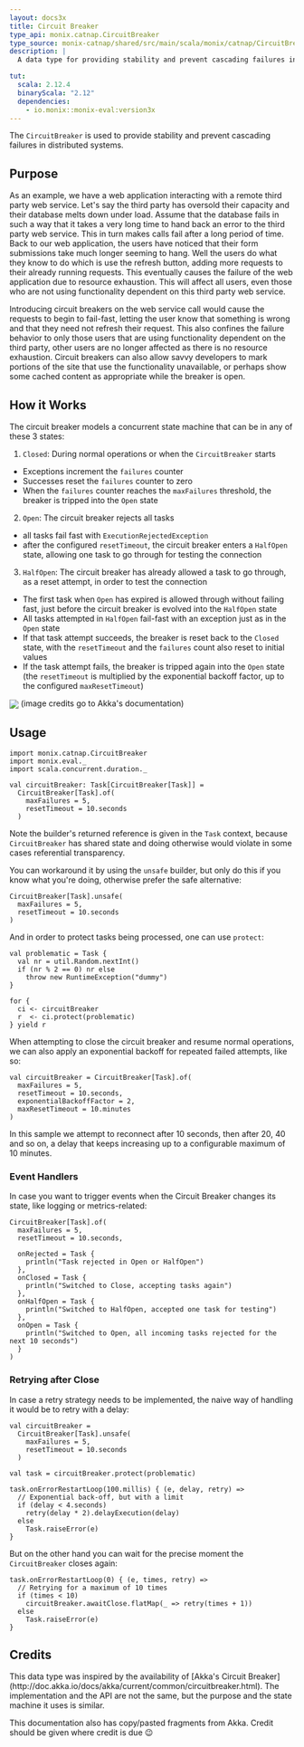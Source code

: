 ```yaml
---
layout: docs3x
title: Circuit Breaker
type_api: monix.catnap.CircuitBreaker
type_source: monix-catnap/shared/src/main/scala/monix/catnap/CircuitBreaker.scala
description: |
  A data type for providing stability and prevent cascading failures in distributed systems.

tut:
  scala: 2.12.4
  binaryScala: "2.12"
  dependencies:
    - io.monix::monix-eval:version3x
---
```


The `CircuitBreaker` is used to provide stability and prevent
cascading failures in distributed systems.

## Purpose

As an example, we have a web application interacting with a remote
third party web service. Let's say the third party has oversold their
capacity and their database melts down under load. Assume that the
database fails in such a way that it takes a very long time to hand
back an error to the third party web service. This in turn makes calls
fail after a long period of time. Back to our web application, the
users have noticed that their form submissions take much longer
seeming to hang. Well the users do what they know to do which is use
the refresh button, adding more requests to their already running
requests. This eventually causes the failure of the web application
due to resource exhaustion. This will affect all users, even those who
are not using functionality dependent on this third party web service.

Introducing circuit breakers on the web service call would cause the
requests to begin to fail-fast, letting the user know that something
is wrong and that they need not refresh their request. This also
confines the failure behavior to only those users that are using
functionality dependent on the third party, other users are no longer
affected as there is no resource exhaustion. Circuit breakers can also
allow savvy developers to mark portions of the site that use the
functionality unavailable, or perhaps show some cached content as
appropriate while the breaker is open.

## How it Works

The circuit breaker models a concurrent state machine that can be in
any of these 3 states:

1. `Closed`: During normal operations or when the `CircuitBreaker` starts
  - Exceptions increment the `failures` counter
  - Successes reset the `failures` counter to zero  
  - When the `failures` counter reaches the `maxFailures` threshold,
    the breaker is tripped into the `Open` state
2. `Open`: The circuit breaker rejects all tasks
  - all tasks fail fast with `ExecutionRejectedException`
  - after the configured `resetTimeout`, the circuit breaker enters a
    `HalfOpen` state, allowing one task to go through for testing the
    connection
3. `HalfOpen`: The circuit breaker has already allowed a task to go
   through, as a reset attempt, in order to test the connection
  - The first task when `Open` has expired is allowed through without
    failing fast, just before the circuit breaker is evolved into the
    `HalfOpen` state    
  - All tasks attempted in `HalfOpen` fail-fast with an exception just
    as in the `Open` state
  - If that task attempt succeeds, the breaker is reset back to the
    `Closed` state, with the `resetTimeout` and the `failures` count
    also reset to initial values
  - If the task attempt fails, the breaker is tripped again into the
    `Open` state (the `resetTimeout` is multiplied by the exponential
    backoff factor, up to the configured `maxResetTimeout`)

<img src="{{ site.baseurl }}public/images/circuit-breaker-states.png" align="center" style="max-width: 100%" />
(image credits go to Akka's documentation)

## Usage

```tut:silent
import monix.catnap.CircuitBreaker
import monix.eval._
import scala.concurrent.duration._

val circuitBreaker: Task[CircuitBreaker[Task]] = 
  CircuitBreaker[Task].of(
    maxFailures = 5,
    resetTimeout = 10.seconds
  )
```

Note the builder's returned reference is given in the `Task` context,
because `CircuitBreaker` has shared state and doing otherwise
would violate in some cases referential transparency.

You can workaround it by using the `unsafe` builder, but only do this
if you know what you're doing, otherwise prefer the safe alternative:

```tut:silent
CircuitBreaker[Task].unsafe(
  maxFailures = 5,
  resetTimeout = 10.seconds
)
```

And in order to protect tasks being processed, one can use `protect`:

```tut:silent
val problematic = Task {
  val nr = util.Random.nextInt()
  if (nr % 2 == 0) nr else
    throw new RuntimeException("dummy")
}

for {
  ci <- circuitBreaker
  r  <- ci.protect(problematic)
} yield r
```

When attempting to close the circuit breaker and resume normal
operations, we can also apply an exponential backoff for repeated
failed attempts, like so:

```tut:silent
val circuitBreaker = CircuitBreaker[Task].of(
  maxFailures = 5,
  resetTimeout = 10.seconds,
  exponentialBackoffFactor = 2,
  maxResetTimeout = 10.minutes
)
```

In this sample we attempt to reconnect after 10 seconds, then after
20, 40 and so on, a delay that keeps increasing up to a configurable
maximum of 10 minutes.

### Event Handlers

In case you want to trigger events when the Circuit Breaker changes
its state, like logging or metrics-related:

```tut:silent
CircuitBreaker[Task].of(
  maxFailures = 5,
  resetTimeout = 10.seconds,
  
  onRejected = Task { 
    println("Task rejected in Open or HalfOpen")
  },
  onClosed = Task {
    println("Switched to Close, accepting tasks again")
  },
  onHalfOpen = Task {
    println("Switched to HalfOpen, accepted one task for testing")
  },
  onOpen = Task {
    println("Switched to Open, all incoming tasks rejected for the next 10 seconds")
  }
)
```

### Retrying after Close

In case a retry strategy needs to be implemented, the naive way of
handling it would be to retry with a delay:

```tut:invisible
val circuitBreaker = 
  CircuitBreaker[Task].unsafe(
    maxFailures = 5,
    resetTimeout = 10.seconds
  )
```

```tut:silent
val task = circuitBreaker.protect(problematic)

task.onErrorRestartLoop(100.millis) { (e, delay, retry) =>
  // Exponential back-off, but with a limit
  if (delay < 4.seconds)
    retry(delay * 2).delayExecution(delay)
  else
    Task.raiseError(e)
}
```

But on the other hand you can wait for the precise moment the
`CircuitBreaker` closes again:

```tut:silent
task.onErrorRestartLoop(0) { (e, times, retry) =>
  // Retrying for a maximum of 10 times
  if (times < 10)
    circuitBreaker.awaitClose.flatMap(_ => retry(times + 1))
  else
    Task.raiseError(e)
}
```

## Credits

<div class='extra' markdown='1'>
This data type was inspired by the availability of
[Akka's Circuit Breaker](http://doc.akka.io/docs/akka/current/common/circuitbreaker.html).
The implementation and the API are not the same, but the
purpose and the state machine it uses is similar.

This documentation also has copy/pasted fragments from Akka.
Credit should be given where credit is due 😉
</div>
